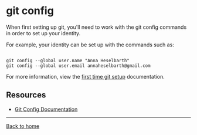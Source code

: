 # git config

When first setting up git, you'll need to work with the git config commands in order to set up your identity.

For example, your identity can be set up with the commands such as: 

~~~

git config --global user.name "Anna Heselbarth"
git config --global user.email annaheselbarth@gmail.com
~~~

For more information, view the [first time git setup](https://git-scm.com/book/en/v2/Getting-Started-First-Time-Git-Setup) documentation.

## Resources

- [Git Config Documentation](https://git-scm.com/docs/git-config)

---

[Back to home](../README.md)